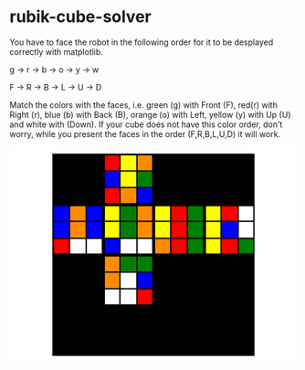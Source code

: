 # rubik-cube-solver
<p> You have to face the robot in the following order for it to be desplayed correctly with matplotlib. </p>
<p>g -> r -> b -> o -> y -> w </p>
<p>F -> R -> B -> L -> U -> D </p>



<p>Match the colors with the faces, i.e. green (g) with Front (F), red(r) with Right (r), blue (b) with Back (B), orange (o) with Left, yellow (y) with Up (U) and white with (Down). If your cube does not have this color order, don't worry, while you present the faces in the order (F,R,B,L,U,D) it will work.</p>


![Flat representation of the cube](Figure_ext.png)
